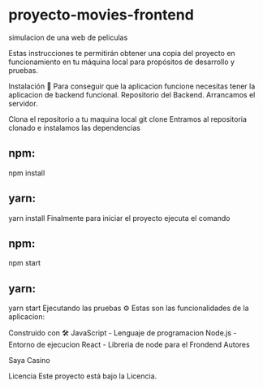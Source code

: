 # proyecto-movies-frontend
simulacion de una web de peliculas 


Estas instrucciones te permitirán obtener una copia del proyecto en funcionamiento en tu máquina local para propósitos de desarrollo y pruebas.

Instalación 🔧
Para conseguir que la aplicacion funcione necesitas tener la aplicacion de backend funcional. Repositorio del Backend. Arrancamos el servidor.

Clona el repositorio a tu maquina local
git clone 
Entramos al repositoria clonado e instalamos las dependencias
## npm:
npm install
## yarn:
yarn install
Finalmente para iniciar el proyecto ejecuta el comando
## npm:
npm start
## yarn:
yarn start
Ejecutando las pruebas ⚙️
Estas son las funcionalidades de la aplicacion:

Construido con 🛠️
JavaScript - Lenguaje de programacion
Node.js - Entorno de ejecucion
React - Libreria de node para el Frondend
Autores 

Saya Casino

Licencia 
Este proyecto está bajo la Licencia.